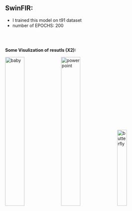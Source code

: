 ## SwinFIR:

- I trained this model on t91 dataset
- number of EPOCHS: 200

<br/>
<br/>

**Some Visulization of resutls (X2):**
<div>
    <img src="output/valid-sr/val_sr_200_6.png" alt= "baby" display='inline-block' width=35%>
    <img src="output/valid-sr/val_sr_200_8.png" alt="powerpoint" display='inline-block' width=35%>
    <img src="output/valid-sr/val_sr_200_14.png" alt="butterfly" display='inline-block' width=25%>
</div>